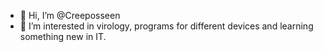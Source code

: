 - 👋 Hi, I’m @Creeposseen
- 👀 I’m interested in virology, programs for different devices and learning something new in IT.

<!---
Creeposseen/Creeposseen is a ✨ special ✨ repository because its `README.md` (this file) appears on your GitHub profile.
You can click the Preview link to take a look at your changes.
--->

